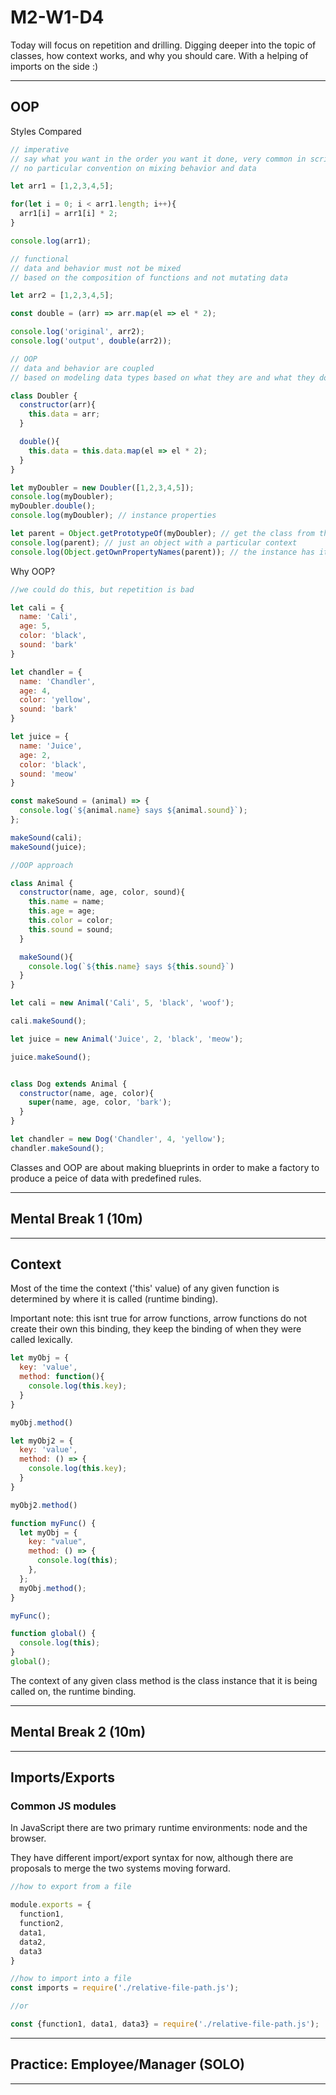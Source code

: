 # M2-W1-D4

Today will focus on repetition and drilling. Digging deeper into the topic of
classes, how context works, and why you should care. With a helping of imports
on the side :)

---

## OOP

Styles Compared

```js
// imperative
// say what you want in the order you want it done, very common in scripting languages
// no particular convention on mixing behavior and data

let arr1 = [1,2,3,4,5];

for(let i = 0; i < arr1.length; i++){
  arr1[i] = arr1[i] * 2;
}

console.log(arr1);

// functional
// data and behavior must not be mixed
// based on the composition of functions and not mutating data

let arr2 = [1,2,3,4,5];

const double = (arr) => arr.map(el => el * 2);

console.log('original', arr2);
console.log('output', double(arr2));

// OOP
// data and behavior are coupled
// based on modeling data types based on what they are and what they do

class Doubler {
  constructor(arr){
    this.data = arr;
  }

  double(){
    this.data = this.data.map(el => el * 2);
  }
}

let myDoubler = new Doubler([1,2,3,4,5]);
console.log(myDoubler);
myDoubler.double();
console.log(myDoubler); // instance properties

let parent = Object.getPrototypeOf(myDoubler); // get the class from the class instance
console.log(parent); // just an object with a particular context
console.log(Object.getOwnPropertyNames(parent)); // the instance has its own properties but inherits methods
```

Why OOP?

```js
//we could do this, but repetition is bad

let cali = {
  name: 'Cali',
  age: 5,
  color: 'black',
  sound: 'bark'
}

let chandler = {
  name: 'Chandler',
  age: 4,
  color: 'yellow',
  sound: 'bark'
}

let juice = {
  name: 'Juice',
  age: 2,
  color: 'black',
  sound: 'meow'
}

const makeSound = (animal) => {
  console.log(`${animal.name} says ${animal.sound}`);
};

makeSound(cali);
makeSound(juice);

//OOP approach

class Animal {
  constructor(name, age, color, sound){
    this.name = name;
    this.age = age;
    this.color = color;
    this.sound = sound;
  }

  makeSound(){
    console.log(`${this.name} says ${this.sound}`)
  }
}

let cali = new Animal('Cali', 5, 'black', 'woof');

cali.makeSound();

let juice = new Animal('Juice', 2, 'black', 'meow');

juice.makeSound();


class Dog extends Animal {
  constructor(name, age, color){
    super(name, age, color, 'bark');
  }
}

let chandler = new Dog('Chandler', 4, 'yellow');
chandler.makeSound();
```

Classes and OOP are about making blueprints in order to make a factory to
produce a peice of data with predefined rules.

---

## Mental Break 1 (10m)

---

## Context

Most of the time the context ('this' value) of any given function is determined
by where it is called (runtime binding).

Important note: this isnt true for arrow functions, arrow functions do not
create their own this binding, they keep the binding of when they were called
lexically.

```js
let myObj = {
  key: 'value',
  method: function(){
    console.log(this.key);
  }
}

myObj.method()

let myObj2 = {
  key: 'value',
  method: () => {
    console.log(this.key);
  }
}

myObj2.method()

function myFunc() {
  let myObj = {
    key: "value",
    method: () => {
      console.log(this);
    },
  };
  myObj.method();
}

myFunc();

function global() {
  console.log(this);
}
global();

```

The context of any given class method is the class instance that it is being
called on, the runtime binding.

---

## Mental Break 2 (10m)

---

## Imports/Exports

### Common JS modules

In JavaScript there are two primary runtime environments: node and the browser.

They have different import/export syntax for now, although there are proposals
to merge the two systems moving forward.

```js
//how to export from a file

module.exports = {
  function1,
  function2,
  data1,
  data2,
  data3
}
```

```js
//how to import into a file
const imports = require('./relative-file-path.js');

//or

const {function1, data1, data3} = require('./relative-file-path.js');
```

---

## Practice: Employee/Manager (SOLO)

---
